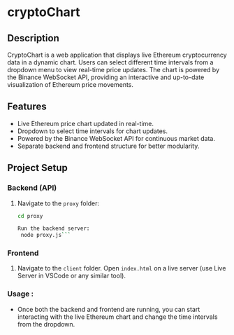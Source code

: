 # cryptoChart

## Description
CryptoChart is a web application that displays live Ethereum cryptocurrency data in a dynamic chart. Users can select different time intervals from a dropdown menu to view real-time price updates. The chart is powered by the Binance WebSocket API, providing an interactive and up-to-date visualization of Ethereum price movements.

## Features
- Live Ethereum price chart updated in real-time.
- Dropdown to select time intervals for chart updates.
- Powered by the Binance WebSocket API for continuous market data.
- Separate backend and frontend structure for better modularity.

## Project Setup

### Backend (API)
1. Navigate to the `proxy` folder:
   ```bash
   cd proxy

   Run the backend server:
    node proxy.js```
   
 ### Frontend
1. Navigate to the `client` folder.
Open `index.html` on a live server (use Live Server in VSCode or any similar tool).

### Usage :
- Once both the backend and frontend are running, you can start interacting with the live Ethereum chart and change the time intervals from the dropdown.


